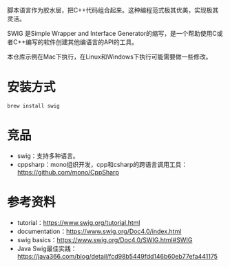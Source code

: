 脚本语言作为胶水层，把C++代码组合起来。这种编程范式极其优美，实现极其灵活。

SWIG 是Simple Wrapper and Interface Generator的缩写，是一个帮助使用C或者C++编写的软件创建其他编语言的API的工具。

本仓库示例在Mac下执行，在Linux和Windows下执行可能需要做一些修改。

# 安装方式

`brew install swig`

# 竞品

* swig：支持多种语言。
* cppsharp：mono组织开发，cpp和csharp的跨语言调用工具：https://github.com/mono/CppSharp

# 参考资料

* tutorial：https://www.swig.org/tutorial.html
* documentation：https://www.swig.org/Doc4.0/index.html
* swig basics：https://www.swig.org/Doc4.0/SWIG.html#SWIG
* Java Swig最佳实践：https://java366.com/blog/detail/fcd98b5449fdd146b60eb77efa441175